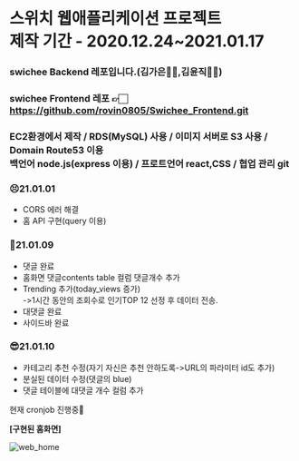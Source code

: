 # 스위치 웹애플리케이션 프로젝트<br>제작 기간 - 2020.12.24~2021.01.17
 
### swichee Backend 레포입니다.(김가은👧🏻,김윤직🧑🏻)
### swichee Frontend 레포 👉🏻 https://github.com/rovin0805/Swichee_Frontend.git
### EC2환경에서 제작 / RDS(MySQL) 사용 / 이미지 서버로 S3 사용 / Domain Route53 이용 <br> 백언어 node.js(express 이용) / 프로트언어 react,CSS / 협업 관리 git 

### 😣21.01.01
- CORS 에러 해결
- 홈 API 구현(query 이용)  

### 🎅21.01.09
- 댓글 완료
- 홈화면 댓글contents table 컬럼 댓글개수 추가
- Trending 추가(today_views 증가)<br>->1시간 동안의 조회수로 인기TOP 12 선정 후 데이터 전송.
- 대댓글 완료
- 사이드바 완료<br>

### 😎21.01.10
- 카테고리 추천 수정(자기 자신은 추천 안하도록->URL의 파라미터 id도 추가)
- 분실된 데이터 수정(댓글의 blue)
- 댓글 테이블에 대댓글 개수 컬럼 추가

현재 cronjob 진행중🦍

<b>[구현된 홈화면]</b>

![web_home](https://user-images.githubusercontent.com/31676033/104091185-2f41ba80-52bf-11eb-8120-f79e630cf744.png)


